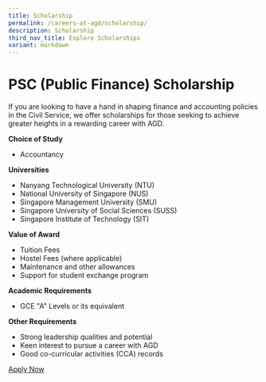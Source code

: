 ```yaml
---
title: Scholarship
permalink: /careers-at-agd/scholarship/
description: Scholarship
third_nav_title: Explore Scholarships
variant: markdown
---
```

PSC (Public Finance) Scholarship
===========

If you are looking to have a hand in shaping finance and accounting policies in the Civil Service, we offer scholarships for those seeking to achieve greater heights in a rewarding career with AGD.

**Choice of Study**

*   Accountancy  
      
    

**Universities**

*   Nanyang Technological University (NTU)
*   National University of Singapore (NUS)
*   Singapore Management University (SMU)
*   Singapore University of Social Sciences (SUSS)
*   Singapore Institute of Technology (SIT)  
      
    

**Value of Award**

*   Tuition Fees
*   Hostel Fees (where applicable)
*   Maintenance and other allowances
*   Support for student exchange program  
      
    

**Academic Requirements**

*   GCE "A" Levels or its equivalent  
      
    

**Other Requirements**

*   Strong leadership qualities and potential
*   Keen interest to pursue a career with AGD
*   Good co-curricular activities (CCA) records

[Apply Now](https://www.psc.gov.sg/)